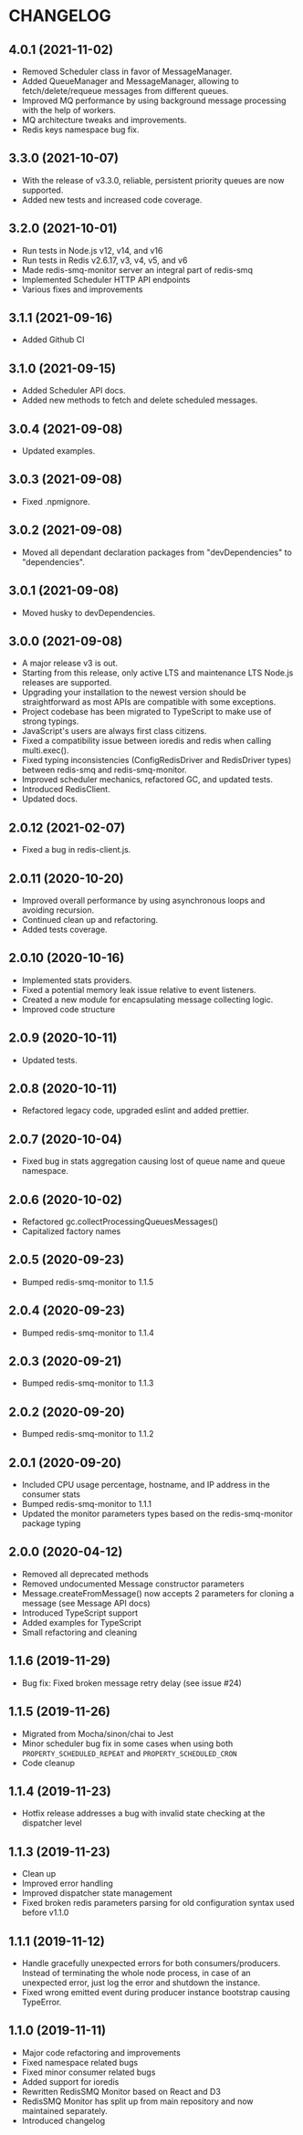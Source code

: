 # CHANGELOG

## 4.0.1 (2021-11-02)

* Removed Scheduler class in favor of MessageManager.
* Added QueueManager and MessageManager, allowing to fetch/delete/requeue messages from different queues.
* Improved MQ performance by using background message processing with the help of workers.
* MQ architecture tweaks and improvements.
* Redis keys namespace bug fix.

## 3.3.0 (2021-10-07)

- With the release of v3.3.0, reliable, persistent priority queues are now supported.
- Added new tests and increased code coverage.

## 3.2.0 (2021-10-01)

- Run tests in Node.js v12, v14, and v16
- Run tests in Redis v2.6.17, v3, v4, v5, and v6
- Made redis-smq-monitor server an integral part of redis-smq
- Implemented Scheduler HTTP API endpoints
- Various fixes and improvements

## 3.1.1 (2021-09-16)

* Added Github CI

## 3.1.0 (2021-09-15)

* Added Scheduler API docs.
* Added new methods to fetch and delete scheduled messages.

## 3.0.4 (2021-09-08)

* Updated examples.

## 3.0.3 (2021-09-08)

* Fixed .npmignore.

## 3.0.2 (2021-09-08)

* Moved all dependant declaration packages from "devDependencies" to "dependencies".

## 3.0.1 (2021-09-08)

* Moved husky to devDependencies.

## 3.0.0 (2021-09-08)

* A major release v3 is out.
* Starting from this release, only active LTS and maintenance LTS Node.js releases are supported. 
* Upgrading your installation to the newest version should be straightforward as most APIs are compatible with some exceptions.
* Project codebase has been migrated to TypeScript to make use of strong typings. 
* JavaScript's users are always first class citizens.
* Fixed a compatibility issue between ioredis and redis when calling multi.exec().
* Fixed typing inconsistencies (ConfigRedisDriver and RedisDriver types) between redis-smq and redis-smq-monitor.
* Improved scheduler mechanics, refactored GC, and updated tests.
* Introduced RedisClient.
* Updated docs.

## 2.0.12 (2021-02-07)

* Fixed a bug in redis-client.js.

## 2.0.11 (2020-10-20)

* Improved overall performance by using asynchronous loops and avoiding recursion.
* Continued clean up and refactoring.
* Added tests coverage.

## 2.0.10 (2020-10-16)

* Implemented stats providers.
* Fixed a potential memory leak issue relative to event listeners.
* Created a new module for encapsulating message collecting logic. 
* Improved code structure

## 2.0.9 (2020-10-11)

* Updated tests.

## 2.0.8 (2020-10-11)

* Refactored legacy code, upgraded eslint and added prettier.

## 2.0.7 (2020-10-04)

* Fixed bug in stats aggregation causing lost of queue name and queue namespace.

## 2.0.6 (2020-10-02)

* Refactored gc.collectProcessingQueuesMessages()
* Capitalized factory names

## 2.0.5 (2020-09-23)

* Bumped redis-smq-monitor to 1.1.5

## 2.0.4 (2020-09-23)

* Bumped redis-smq-monitor to 1.1.4

## 2.0.3 (2020-09-21)

* Bumped redis-smq-monitor to 1.1.3

## 2.0.2 (2020-09-20)

* Bumped redis-smq-monitor to 1.1.2

## 2.0.1 (2020-09-20)

* Included CPU usage percentage, hostname, and IP address in the consumer stats
* Bumped redis-smq-monitor to 1.1.1
* Updated the monitor parameters types based on the redis-smq-monitor package typing

## 2.0.0 (2020-04-12)

* Removed all deprecated methods
* Removed undocumented Message constructor parameters 
* Message.createFromMessage() now accepts 2 parameters for cloning a message (see Message API docs)
* Introduced TypeScript support
* Added examples for TypeScript
* Small refactoring and cleaning

## 1.1.6 (2019-11-29)

* Bug fix: Fixed broken message retry delay (see issue #24)

## 1.1.5 (2019-11-26)

* Migrated from Mocha/sinon/chai to Jest
* Minor scheduler bug fix in some cases when using both `PROPERTY_SCHEDULED_REPEAT` and `PROPERTY_SCHEDULED_CRON`
* Code cleanup

## 1.1.4 (2019-11-23)

* Hotfix release addresses a bug with invalid state checking at the dispatcher level

## 1.1.3 (2019-11-23)

* Clean up
* Improved error handling
* Improved dispatcher state management
* Fixed broken redis parameters parsing for old configuration syntax used before v1.1.0

## 1.1.1 (2019-11-12)

* Handle gracefully unexpected errors for both consumers/producers. Instead of terminating the whole node process, in case of an unexpected error, just log the error and shutdown the instance.
* Fixed wrong emitted event during producer instance bootstrap causing TypeError. 

## 1.1.0 (2019-11-11)

* Major code refactoring and improvements
* Fixed namespace related bugs
* Fixed minor consumer related bugs
* Added support for ioredis
* Rewritten RedisSMQ Monitor based on React and D3
* RedisSMQ Monitor has split up from main repository and now maintained separately. 
* Introduced changelog


